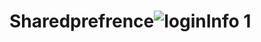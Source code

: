 # Sharedprefrence![loginInfo 1](https://github.com/chabidsaifi/Sharedprefrence/assets/130596845/a4dfce3c-7c8b-4366-a625-5357bbe9e129)
